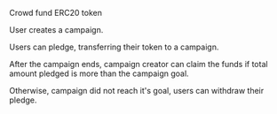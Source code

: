 Crowd fund ERC20 token

User creates a campaign.

Users can pledge, transferring their token to a campaign.

After the campaign ends, campaign creator can claim the funds if total amount pledged is more than the campaign goal.

Otherwise, campaign did not reach it's goal, users can withdraw their pledge.
